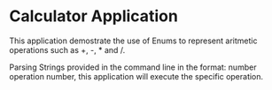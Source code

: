 # Calculator Application

This application demostrate the use of Enums to represent aritmetic operations such as +, -, * and /.

Parsing Strings provided in the command line in the format: number operation number, this application will execute the specific operation.


